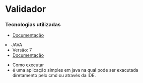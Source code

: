 # Validador

<h3>Tecnologias utilizadas</h3>
    <ul>
      <li> <a href="https://projectlombok.org" target="_blank">Documentação</a> </li>
    </ul>
  </li>
  <li>JAVA
    <ul>
	<li>Versão: 7</li>
      <li> <a href="https://javaee.github.io/javaee-spec/javadocs/" target="_blank">Documentação</a> </li>
    </ul>
    <ul>
	<li> Como executar</li>
      <li> é uma aplicação simples em java na qual pode ser exacutada diretamento pelo cmd ou através da IDE.</li>
    </ul>
  </li>
</ul>